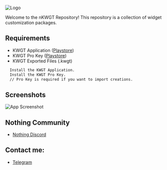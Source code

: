 
![Logo](https://github.com/avnishkt2783/nKWGT/blob/main/files/logoland.png?raw=true)


Welcome to the nKWGT Repository! This repository is a collection of widget customization packages.


## Requirements

- KWGT Application ([Playstore](https://play.google.com/store/apps/details?id=org.kustom.widget&hl=en_IN))
- KWGT Pro Key ([Playstore](https://play.google.com/store/apps/details?id=org.kustom.widget.pro&hl=en_IN))
- KWGT Exported Files (.kwgt)

```bash
  Install the KWGT Application.
  Install the KWGT Pro Key.
  // Pro Key is required if you want to import creations.
```

## Screenshots

![App Screenshot](https://via.placeholder.com/468x300?text=App+Screenshot+Here)


## Nothing Community
- [Nothing Discord](https://discord.gg/nothingtech)
## Contact me:
- [Telegram](https://t.me/avnishkt2783)
